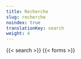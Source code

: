 ```yaml
---
title: Recherche
slug: recherche
noindex: true
translationKey: search
weight: 4
---
```

{{< search >}}
{{< forms >}}